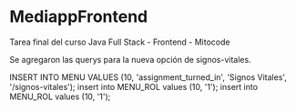 # MediappFrontend

Tarea final del curso Java Full Stack  - Frontend - Mitocode

Se agregaron las querys para la nueva opción de signos-vitales.

INSERT INTO MENU VALUES (10, 'assignment_turned_in', 'Signos Vitales', '/signos-vitales');
insert into MENU_ROL values (10, '1');
insert into MENU_ROL values (10, '1');
